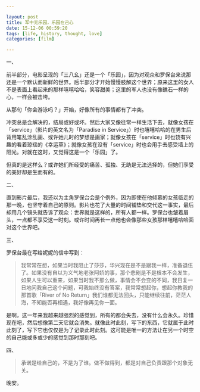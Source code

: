 ```yaml
---

layout: post
title: 军中无乐园，乐园在己心
date: 15-12-06 00:59:20
tags: [life, history, thought, love]
categories: [film]

---
```


一、

前半部分，电影呈现的「三八幺」还是一个「乐园」，因为对观众和罗保台来说那还是一个默认而新鲜的世界。后半部分才开始慢慢肢解这个世界；原来这里的女人不是表面上看起来的那样嘻嘻哈哈，笑容甜美；这里的军人也没有像礁石一样的心，一样会被击垮。

从那句「你会游泳吗？」开始，好像所有的事情都有了冲突。

冲突总是会解决的，结局或好或坏。然后大家又像往常一样生活下去，就像女孩在「service」（影片的英文名为「Paradise in Service」）时也嘻嘻哈哈的在男生后背用笔乱涂乱画、或许她儿时的梦想是画家；就像女孩在「service」时也饶有兴趣的看着琼瑶的《幸运草》；就像女孩在没有「service」时也会用手去感受墙上的阳光。对就在这时，又觉得这是一个「乐园」了。

但真的是这样么？或许她们所经受的痛苦、孤独、无助是无法选择的，但她们享受的美好却是生而有的。

二、

直到影片最后，我还以为主角罗保台会是个例外，因为即使在他倾慕的女孩临走的那一晚，也坚守着自己的原则。影片也花了大量的时间铺垫和交代这一事实，最后却用几个镜头就告诉了观众：世界就是这样的，所有人都一样。罗保台也皱着眉头，一点都不享受这一时刻。或许时间再长一点他也会像那些女孩那样嘻嘻哈哈面对这个世界吧。

三、

罗保台最在写给妮妮的信中写到：

> 我常常在想，如果当时我阻止了莎莎，华兴现在是不是跟我一样，准备退伍了。如果没有自以为义气地老张阿娇的事，那个悲剧是不是根本不会发生，如果人生可以重来，如果当时我不那么做，事情会不会变的不同，我日复一日地问我自己这个问题，可我始终没有答案，我常常想起你，想起你教我的那首歌「River of No Return」我们谁都无法回头，只能继续往前，茫茫人海，不知能否再相遇，我好像再见你一面。

是啊，这一年来我越来越强烈的感觉到，所有的都会失去，没有什么会永久。珍惜现在吧，然后想像第二天它就会消失。就像此时此刻，写下的东西，它就属于此时此刻了，写下它也仅仅是为了记录此时此刻。这可能是唯一的方法让在另一个时空的自己能或多或少的感觉到那时那刻吧。

四、

> 承诺是给自己的，不是为了谁。做不做得到，都是对自己负责跟那个对象无关。

晚安。